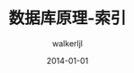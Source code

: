 ---
layout : post
title : 数据库原理-索引
date : 2014-01-01
author : walkerljl
categories : database
tag : 数据库原理
---